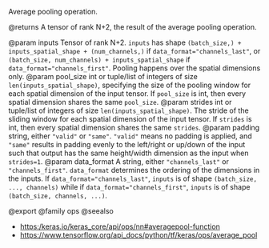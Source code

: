 Average pooling operation.

@returns
    A tensor of rank N+2, the result of the average pooling operation.

@param inputs Tensor of rank N+2. `inputs` has shape
    `(batch_size,) + inputs_spatial_shape + (num_channels,)` if
    `data_format="channels_last"`, or
    `(batch_size, num_channels) + inputs_spatial_shape` if
    `data_format="channels_first"`. Pooling happens over the spatial
    dimensions only.
@param pool_size int or tuple/list of integers of size
    `len(inputs_spatial_shape)`, specifying the size of the pooling
    window for each spatial dimension of the input tensor. If
    `pool_size` is int, then every spatial dimension shares the same
    `pool_size`.
@param strides int or tuple/list of integers of size
    `len(inputs_spatial_shape)`. The stride of the sliding window for
    each spatial dimension of the input tensor. If `strides` is int,
    then every spatial dimension shares the same `strides`.
@param padding string, either `"valid"` or `"same"`. `"valid"` means no
    padding is applied, and `"same"` results in padding evenly to the
    left/right or up/down of the input such that output has the
    same height/width dimension as the input when `strides=1`.
@param data_format A string, either `"channels_last"` or `"channels_first"`.
    `data_format` determines the ordering of the dimensions in the
    inputs. If `data_format="channels_last"`, `inputs` is of shape
    `(batch_size, ..., channels)` while if
    `data_format="channels_first"`, `inputs` is of shape
    `(batch_size, channels, ...)`.

@export
@family ops
@seealso
+ <https:/keras.io/keras_core/api/ops/nn#averagepool-function>
+ <https://www.tensorflow.org/api_docs/python/tf/keras/ops/average_pool>
